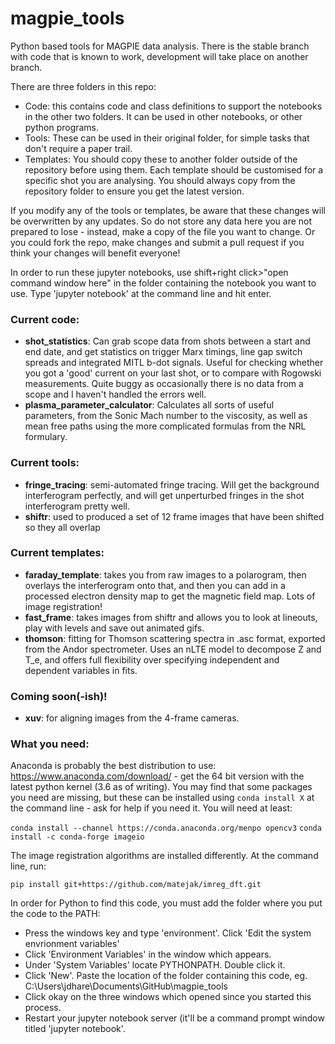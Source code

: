 # magpie_tools
Python based tools for MAGPIE data analysis. There is the stable branch with code that is known to work, development will take place on another branch.

There are three folders in this repo:

* Code: this contains code and class definitions to support the notebooks in the other two folders. It can be used in other notebooks, or other python programs.
* Tools: These can be used in their original folder, for simple tasks that don't require a paper trail.
* Templates: You should copy these to another folder outside of the repository before using them. Each template should be customised for a specific shot you are analysing. You should always copy from the repository folder to ensure you get the latest version.

If you modify any of the tools or templates, be aware that these changes will be overwritten by any updates. So do not store any data here
you are not prepared to lose - instead, make a copy of the file you want to change. Or you could fork the repo, make changes and submit a pull request if you think your changes will benefit everyone!

In order to run these jupyter notebooks, use shift+right click>"open command window here" in the folder containing the notebook you want to use. Type 'jupyter notebook' at the command line and hit enter.

### Current code:
* **shot_statistics**: Can grab scope data from shots between a start and end date, and get statistics on trigger Marx timings, line gap switch spreads and integrated MITL b-dot signals. Useful for checking whether you got a 'good' current on your last shot, or to compare with Rogowski measurements. Quite buggy as occasionally there is no data from a scope and I haven't handled the errors well.
* **plasma_parameter_calculator**: Calculates all sorts of useful parameters, from the Sonic Mach number to the viscosity, as well as mean free paths using the more complicated formulas from the NRL formulary.

### Current tools:
* **fringe_tracing**: semi-automated fringe tracing. Will get the background interferogram perfectly, and will get unperturbed fringes in the shot interferogram pretty well.
* **shiftr**: used to produced a set of 12 frame images that have been shifted so they all overlap

### Current templates:
* **faraday_template**: takes you from raw images to a polarogram, then overlays the interferogram onto that, and then you can add in a processed electron density map to get the magnetic field map. Lots of image registration!
* **fast_frame**: takes images from shiftr and allows you to look at lineouts, play with levels and save out animated gifs.
* **thomson**: fitting for Thomson scattering spectra in .asc format, exported from the Andor spectrometer. Uses an nLTE model to decompose Z and T_e, and offers full flexibility over specifying independent and dependent variables in fits.

### Coming soon(-ish)!
* **xuv**: for aligning images from the 4-frame cameras.

### What you need:
Anaconda is probably the best distribution to use: https://www.anaconda.com/download/ - get the 64 bit version with the latest python kernel (3.6 as of writing). You may find that some packages you need are missing, but these can be installed using `conda install X` at the command line - ask for help if you need it. You will need at least:

`conda install --channel https://conda.anaconda.org/menpo opencv3`
`conda install -c conda-forge imageio`

The image registration algorithms are installed differently. At the command line, run:

`pip install git+https://github.com/matejak/imreg_dft.git`

In order for Python to find this code, you must add the folder where you put the code to the PATH:
* Press the windows key and type 'environment'. Click 'Edit the system envrionment variables'
* Click 'Environment Variables' in the window which appears.
* Under 'System Variables' locate PYTHONPATH. Double click it.
* Click 'New'. Paste the location of the folder containing this code, eg. C:\Users\jdhare\Documents\GitHub\magpie_tools
* Click okay on the three windows which opened since you started this process.
* Restart your jupyter notebook server (it'll be a command prompt window titled 'jupyter notebook'.
